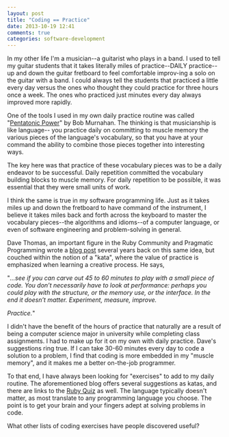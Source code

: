 ```yaml
---
layout: post
title: "Coding == Practice"
date: 2013-10-19 12:41
comments: true
categories: software-development
---
```

In my other life I'm a musician--a guitarist who plays in a band. 
I used to tell my guitar students that it takes literally miles
of practice--DAILY practice--up and down the guitar fretboard to feel comfortable
improv-ing a solo on the guitar with a band. I could always tell the
students that practiced a little every day versus the ones who thought
they could practice for three hours once a week. The ones who practiced
just minutes every day always improved more rapidly.

<!-- more -->

One of the tools I used in my own daily practice routine was called
"<a href="http://www.learn-guitar-online.com/pentatonicpower.html">Pentatonic Power</a>" 
by Bob Murnahan. The thinking is that musicianship is like language--
you practice daily on committing to muscle memory the various pieces of 
the language's vocabulary, so that you have at your command the ability to combine
those pieces together into interesting ways.

The key here was that practice of these vocabulary pieces was to be a 
daily endeavor to be successful. Daily repetition committed the
vocabulary building blocks to muscle memory. For daily repetition to
be possible, it was essential that they were small units of work.

I think the same is true in my software programming life. Just as it
takes miles up and down the fretboard to have command of the instrument,
I believe it takes miles back and forth across the keyboard to master
the vocabulary pieces--the algorithms and idioms--of a computer language,
or even of software engineering and problem-solving in general.

Dave Thomas, an important figure in the Ruby Community and Pragmatic
Programming wrote a <a href="http://codekata.pragprog.com/2007/01/code_kata_backg.html#more">blog post</a> several years back on this same idea, but couched within the notion of a "kata", where
the value of practice is emphasized when learning a creative process. He says,

"<em>...see if you can carve out 45 to 60 minutes to play with a small 
piece of code. You don’t necessarily have to look at performance: 
perhaps you could play with the structure, or the memory use, or the 
interface. In the end it doesn’t matter. Experiment, measure, improve.

Practice.</em>"

I didn't have the benefit of the hours of practice that naturally are a
result of being a computer science major in university while completing class assignments. 
I had to make up for it on my own with daily practice. Dave's suggestions ring true. If I can take 30-60 minutes
every day to code a solution to a problem, I find that coding is more
embedded in my "muscle memory", and it makes me a better on-the-job
programmer.

To that end, I have always been looking for "exercises" to add to my
daily routine. The aforementioned blog offers several suggestions as katas,
and there are links to the <a href="http://rubyquiz.com/">Ruby Quiz</a> as well. The language typically doesn't
matter, as most translate to any programming language you choose. The point
is to get your brain and your fingers adept at solving problems in code.

What other lists of coding exercises have people discovered useful?